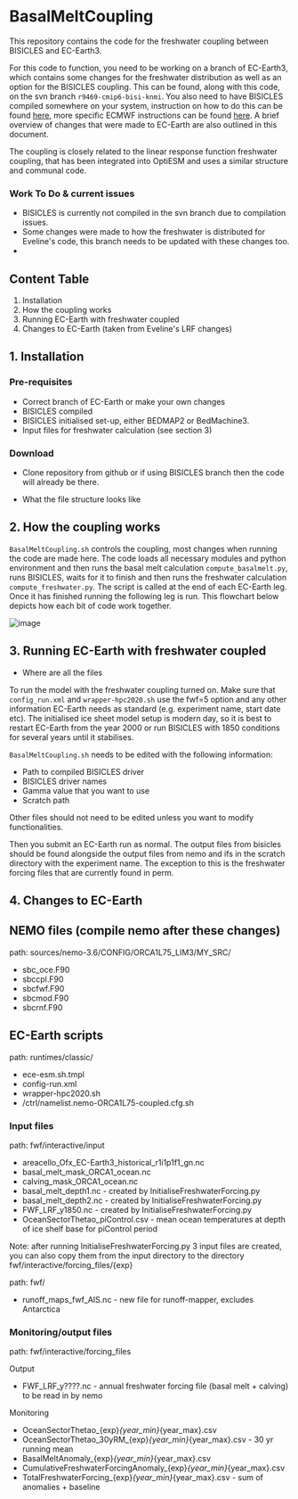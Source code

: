 # BasalMeltCoupling


This repository contains the code for the freshwater coupling between BISICLES and EC-Earth3. 

For this code to function, you need to be working on a branch of EC-Earth3, which contains some changes for the freshwater distribution as well as an option for the BISICLES coupling. This can be found, along with this code, on the svn branch `r9469-cmip6-bisi-knmi`. You also need to have BISICLES compiled somewhere on your system, instruction on how to do this can be found [here](https://davis.lbl.gov/Manuals/BISICLES-DOCS/readme.html), more specific ECMWF instructions can be found [here](https://github.com/BISICLES-users/BISICLES-notes/blob/main/BISICLES_ECMWF2020.md). A brief overview of changes that were made to EC-Earth are also outlined in this document. 

The coupling is closely related to the linear response function freshwater coupling, that has been integrated into OptiESM and uses a similar structure and communal code. 

### Work To Do & current issues
- BISICLES is currently not compiled in the svn branch due to compilation issues.
- Some changes were made to how the freshwater is distributed for Eveline's code, this branch needs to be updated with these changes too.
- 

## Content Table
1. Installation
2. How the coupling works
3. Running EC-Earth with freshwater coupled
4. Changes to EC-Earth (taken from Eveline's LRF changes)

## 1. Installation

### Pre-requisites
- Correct branch of EC-Earth or make your own changes
- BISICLES compiled
- BISICLES initialised set-up, either BEDMAP2 or BedMachine3.
- Input files for freshwater calculation (see section 3)

### Download
- Clone repository from github or if using BISICLES branch then the code will already be there.

- What the file structure looks like 

## 2. How the coupling works
`BasalMeltCoupling.sh` controls the coupling, most changes when running the code are made here. The code loads all necessary modules and python environment and then runs the basal melt calculation `compute_basalmelt.py`, runs BISICLES, waits for it to finish and then runs the freshwater calculation `compute_freshwater.py`. The script is called at the end of each EC-Earth leg. Once it has finished running the following leg is run. This flowchart below depicts how each bit of code work together. 


![image](https://user-images.githubusercontent.com/82878115/221154886-f0c31171-538b-4a80-a459-ee6af2fa5d31.png)


## 3. Running EC-Earth with freshwater coupled

- Where are all the files

To run the model with the freshwater coupling turned on. Make sure that `config_run.xml` and `wrapper-hpc2020.sh` use the fwf=5 option and any other information EC-Earth needs as standard (e.g. experiment name, start date etc). 
The initialised ice sheet model setup is modern day, so it is best to restart EC-Earth from the year 2000 or run BISICLES with 1850 conditions for several years until it stabilises. 

`BasalMeltCoupling.sh` needs to be edited with the following information:
- Path to compiled BISICLES driver
- BISICLES driver names
- Gamma value that you want to use
- Scratch path

Other files should not need to be edited unless you want to modify functionalities. 

Then you submit an EC-Earth run as normal. The output files from bisicles should be found alongside the output files from nemo and ifs in the scratch directory with the experiment name. The exception to this is the freshwater forcing files that are currently found in perm. 


## 4. Changes to EC-Earth

## NEMO files (compile nemo after these changes)
path: sources/nemo-3.6/CONFIG/ORCA1L75_LIM3/MY_SRC/
- sbc_oce.F90
- sbccpl.F90
- sbcfwf.F90
- sbcmod.F90
- sbcrnf.F90

## EC-Earth scripts
path: runtimes/classic/

- ece-esm.sh.tmpl
- config-run.xml
- wrapper-hpc2020.sh
- /ctrl/namelist.nemo-ORCA1L75-coupled.cfg.sh 

### Input files
path: fwf/interactive/input

- areacello_Ofx_EC-Earth3_historical_r1i1p1f1_gn.nc
- basal_melt_mask_ORCA1_ocean.nc
- calving_mask_ORCA1_ocean.nc
- basal_melt_depth1.nc - created by InitialiseFreshwaterForcing.py 
- basal_melt_depth2.nc - created by InitialiseFreshwaterForcing.py
- FWF_LRF_y1850.nc - created by InitialiseFreshwaterForcing.py
- OceanSectorThetao_piControl.csv - mean ocean temperatures at depth of ice shelf base for piControl period

Note: after running InitialiseFreshwaterForcing.py 3 input files are created, you can also copy them from the input directory to the directory fwf/interactive/forcing_files/{exp}

path: fwf/
- runoff_maps_fwf_AIS.nc    - new file for runoff-mapper, excludes Antarctica

### Monitoring/output files
path: fwf/interactive/forcing_files

Output
- FWF_LRF_y????.nc - annual freshwater forcing file (basal melt + calving) to be read in by nemo

Monitoring
- OceanSectorThetao_{exp}_{year_min}_{year_max}.csv
- OceanSectorThetao_30yRM_{exp}_{year_min}_{year_max}.csv - 30 yr running mean
- BasalMeltAnomaly_{exp}_{year_min}_{year_max}.csv
- CumulativeFreshwaterForcingAnomaly_{exp}_{year_min}_{year_max}.csv
- TotalFreshwaterForcing_{exp}_{year_min}_{year_max}.csv - sum of anomalies + baseline
